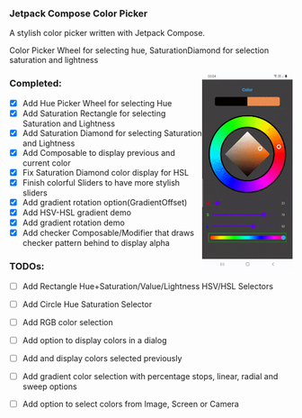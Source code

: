 ### Jetpack Compose Color Picker

A stylish color picker written with Jetpack Compose.

Color Picker Wheel for selecting hue, SaturationDiamond for selection saturation and lightness

<img src="/./screenshots/intro.gif" align="right" width="32%"/>

### Completed:

- [x] Add Hue Picker Wheel for selecting Hue
- [x] Add Saturation Rectangle for selecting Saturation and Lightness
- [x] Add Saturation Diamond for selecting Saturation and Lightness
- [x] Add Composable to display previous and current color
- [x] Fix Saturation Diamond color display for HSL
- [x] Finish colorful Sliders to have more stylish sliders
- [x] Add gradient rotation option(GradientOffset)
- [x] Add HSV-HSL gradient demo
- [x] Add gradient rotation demo
- [x] Add checker Composable/Modifier that draws checker pattern behind to display alpha

### TODOs:

- [ ] Add Rectangle Hue+Saturation/Value/Lightness HSV/HSL Selectors
- [ ] Add Circle Hue Saturation Selector
- [ ] Add RGB color selection
- [ ] Add option to display colors in a dialog
- [ ] Add and display colors selected previously
- [ ] Add gradient color selection with percentage stops, linear, radial and sweep options
- [ ] Add option to select colors from Image, Screen or Camera


